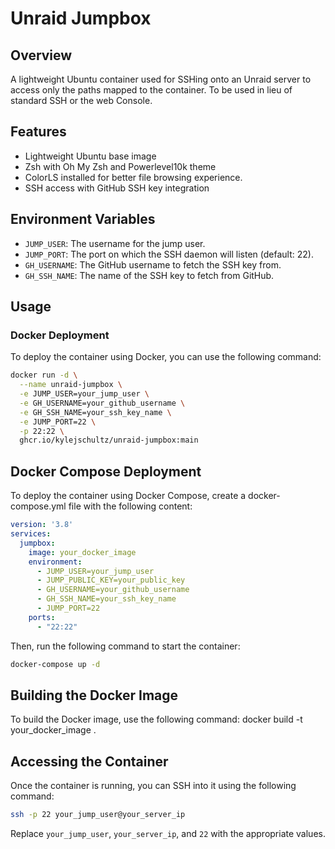 # Unraid Jumpbox

## Overview
A lightweight Ubuntu container used for SSHing onto an Unraid server to access only the paths mapped to the container. To be used in lieu of standard SSH or the web Console.

## Features
- Lightweight Ubuntu base image
- Zsh with Oh My Zsh and Powerlevel10k theme
- ColorLS installed for better file browsing experience.
- SSH access with GitHub SSH key integration

## Environment Variables
- `JUMP_USER`: The username for the jump user.
- `JUMP_PORT`: The port on which the SSH daemon will listen (default: 22).
- `GH_USERNAME`: The GitHub username to fetch the SSH key from.
- `GH_SSH_NAME`: The name of the SSH key to fetch from GitHub.

## Usage

### Docker Deployment
To deploy the container using Docker, you can use the following command:

```sh
docker run -d \
  --name unraid-jumpbox \
  -e JUMP_USER=your_jump_user \
  -e GH_USERNAME=your_github_username \
  -e GH_SSH_NAME=your_ssh_key_name \
  -e JUMP_PORT=22 \
  -p 22:22 \
  ghcr.io/kylejschultz/unraid-jumpbox:main
  ```

## Docker Compose Deployment
To deploy the container using Docker Compose, create a docker-compose.yml file with the following content:
```yaml
version: '3.8'
services:
  jumpbox:
    image: your_docker_image
    environment:
      - JUMP_USER=your_jump_user
      - JUMP_PUBLIC_KEY=your_public_key
      - GH_USERNAME=your_github_username
      - GH_SSH_NAME=your_ssh_key_name
      - JUMP_PORT=22
    ports:
      - "22:22"
```

Then, run the following command to start the container:
```sh
docker-compose up -d
```

## Building the Docker Image
To build the Docker image, use the following command:
docker build -t your_docker_image .

## Accessing the Container
Once the container is running, you can SSH into it using the following command:
```sh
ssh -p 22 your_jump_user@your_server_ip
```
Replace `your_jump_user`, `your_server_ip`, and `22` with the appropriate values.

